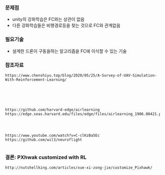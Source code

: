 

### 문제점

- unity의 강화학습은 FC와는 상관이 없음
- 다른 강화학습들은 비행경로등을 찾는 것으로 FC와 관계없음

### 필요기술
- 설계한 드론이 구동을하는 알고리즘을 FC에 이식할 수 있는 기술


### 참조자료

```
https://www.chenshiyu.top/blog/2020/05/25/A-Survey-of-UAV-Simulation-With-Reinforcement-Learning/





```




```

https://github.com/harvard-edge/airlearning
https://edge.seas.harvard.edu/files/edge/files/airlearning_1906.00421.pdf




https://www.youtube.com/watch?v=C-clKzBa5Ec
https://github.com/wil3/neuroflight


```



### 결론: PXhwak customized  with RL

```
http://nutshellking.com/articles/xue-xi-zong-jie/customize_Pixhawk/



```

